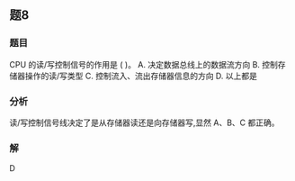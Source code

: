 ## 题8
### 题目
CPU 的读/写控制信号的作用是 ( )。
A. 决定数据总线上的数据流方向
B. 控制存储器操作的读/写类型
C. 控制流入、流出存储器信息的方向
D. 以上都是
### 分析
读/写控制信号线决定了是从存储器读还是向存储器写,显然 A、B、C 都正确。
### 解
D